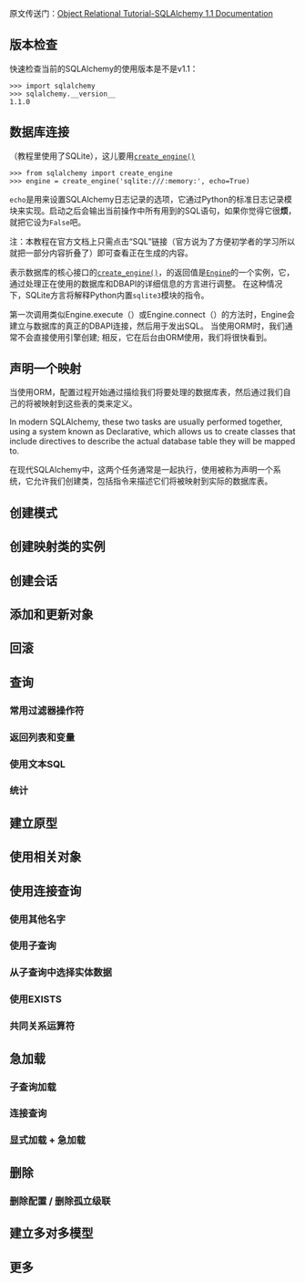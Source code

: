 原文传送门：[Object Relational Tutorial-SQLAlchemy 1.1 Documentation](http://docs.sqlalchemy.org/en/rel_1_1/orm/tutorial.html)

## 版本检查

快速检查当前的SQLAlchemy的使用版本是不是v1.1：

```
>>> import sqlalchemy
>>> sqlalchemy.__version__ 
1.1.0
```

## 数据库连接

（教程里使用了SQLite），这儿要用[`create_engine()`](http://docs.sqlalchemy.org/en/rel_1_1/core/engines.html#sqlalchemy.create_engine)
```
>>> from sqlalchemy import create_engine
>>> engine = create_engine('sqlite:///:memory:', echo=True)
```
`echo`是用来设置SQLAlchemy日志记录的选项，它通过Python的标准日志记录模块来实现。启动之后会输出当前操作中所有用到的SQL语句，如果你觉得它很**烦**，就把它设为`False`吧。

注：本教程在官方文档上只需点击“SQL”链接（官方说为了方便初学者的学习所以就把一部分内容折叠了）即可查看正在生成的内容。

表示数据库的核心接口的[`create_engine()`](http://docs.sqlalchemy.org/en/rel_1_1/core/engines.html#sqlalchemy.create_engine)，的返回值是[`Engine`](http://docs.sqlalchemy.org/en/rel_1_1/core/connections.html#sqlalchemy.engine.Engine)的一个实例，它，通过处理正在使用的数据库和DBAPI的详细信息的方言进行调整。 在这种情况下，SQLite方言将解释Python内置`sqlite3`模块的指令。

第一次调用类似Engine.execute（）或Engine.connect（）的方法时，Engine会建立与数据库的真正的DBAPI连接，然后用于发出SQL。 当使用ORM时，我们通常不会直接使用引擎创建; 相反，它在后台由ORM使用，我们将很快看到。

## 声明一个映射
当使用ORM，配置过程开始通过描绘我们将要处理的数据库表，然后通过我们自己的将被映射到这些表的类来定义。

In modern SQLAlchemy, these two tasks are usually performed together, using a system known as Declarative, which allows us to create classes that include directives to describe the actual database table they will be mapped to.

在现代SQLAlchemy中，这两个任务通常是一起执行，使用被称为声明一个系统，它允许我们创建类，包括指令来描述它们将被映射到实际的数据库表。
## 创建模式

## 创建映射类的实例

## 创建会话

## 添加和更新对象

## 回滚

## 查询

### 常用过滤器操作符

### 返回列表和变量

### 使用文本SQL

### 统计

## 建立原型

## 使用相关对象

## 使用连接查询

### 使用其他名字

### 使用子查询

### 从子查询中选择实体数据

### 使用EXISTS

### 共同关系运算符

## 急加载

### 子查询加载

### 连接查询

### 显式加载 + 急加载

## 删除

### 删除配置 / 删除孤立级联

## 建立多对多模型

## 更多
